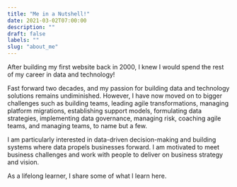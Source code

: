 ```yaml
---
title: "Me in a Nutshell!"
date: 2021-03-02T07:00:00
description: ""
draft: false
labels: ""
slug: "about_me"
---
```



After building my first website back in 2000, I knew I would spend the rest of my career in data and technology!

Fast forward two decades, and my passion for building data and technology solutions remains undiminished. However, I have now moved on to bigger challenges such as building teams, leading agile transformations, managing platform migrations, establishing support models, formulating data strategies, implementing data governance, managing risk, coaching agile teams, and managing teams, to name but a few.

I am particularly interested in data-driven decision-making and building systems where data propels businesses forward. I am motivated to meet business challenges and work with people to deliver on business strategy and vision.

As a lifelong learner, I share some of what I learn here.
